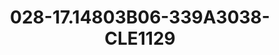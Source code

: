 ---
title: 028-17.14803B06-339A3038-CLE1129
image: 028-17.14803B06-339A3038-CLE1129.jpg
brand: sposo
layout: vestito
---